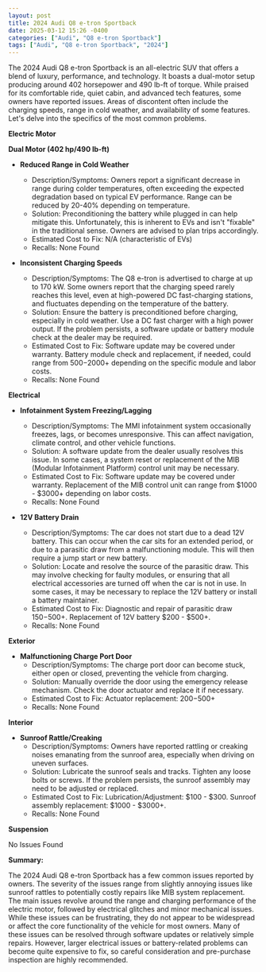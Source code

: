 ```yaml
---
layout: post
title: 2024 Audi Q8 e-tron Sportback
date: 2025-03-12 15:26 -0400
categories: ["Audi", "Q8 e-tron Sportback"]
tags: ["Audi", "Q8 e-tron Sportback", "2024"]
---
```

The 2024 Audi Q8 e-tron Sportback is an all-electric SUV that offers a blend of luxury, performance, and technology. It boasts a dual-motor setup producing around 402 horsepower and 490 lb-ft of torque. While praised for its comfortable ride, quiet cabin, and advanced tech features, some owners have reported issues. Areas of discontent often include the charging speeds, range in cold weather, and availability of some features. Let's delve into the specifics of the most common problems.

**Electric Motor**

**Dual Motor (402 hp/490 lb-ft)**

*   **Reduced Range in Cold Weather**
    *   Description/Symptoms: Owners report a significant decrease in range during colder temperatures, often exceeding the expected degradation based on typical EV performance. Range can be reduced by 20-40% depending on temperature.
    *   Solution: Preconditioning the battery while plugged in can help mitigate this. Unfortunately, this is inherent to EVs and isn't "fixable" in the traditional sense. Owners are advised to plan trips accordingly.
    *   Estimated Cost to Fix: N/A (characteristic of EVs)
    *   Recalls: None Found

*   **Inconsistent Charging Speeds**
    *   Description/Symptoms: The Q8 e-tron is advertised to charge at up to 170 kW. Some owners report that the charging speed rarely reaches this level, even at high-powered DC fast-charging stations, and fluctuates depending on the temperature of the battery.
    *   Solution: Ensure the battery is preconditioned before charging, especially in cold weather. Use a DC fast charger with a high power output. If the problem persists, a software update or battery module check at the dealer may be required.
    *   Estimated Cost to Fix: Software update may be covered under warranty. Battery module check and replacement, if needed, could range from $500-$2000+ depending on the specific module and labor costs.
    *   Recalls: None Found

**Electrical**

*   **Infotainment System Freezing/Lagging**
    *   Description/Symptoms: The MMI infotainment system occasionally freezes, lags, or becomes unresponsive. This can affect navigation, climate control, and other vehicle functions.
    *   Solution: A software update from the dealer usually resolves this issue. In some cases, a system reset or replacement of the MIB (Modular Infotainment Platform) control unit may be necessary.
    *   Estimated Cost to Fix: Software update may be covered under warranty. Replacement of the MIB control unit can range from $1000 - $3000+ depending on labor costs.
    *   Recalls: None Found

*   **12V Battery Drain**
    *   Description/Symptoms: The car does not start due to a dead 12V battery. This can occur when the car sits for an extended period, or due to a parasitic draw from a malfunctioning module. This will then require a jump start or new battery.
    *   Solution: Locate and resolve the source of the parasitic draw. This may involve checking for faulty modules, or ensuring that all electrical accessories are turned off when the car is not in use. In some cases, it may be necessary to replace the 12V battery or install a battery maintainer.
    *   Estimated Cost to Fix: Diagnostic and repair of parasitic draw $150-$500+. Replacement of 12V battery $200 - $500+.
    *   Recalls: None Found

**Exterior**

*   **Malfunctioning Charge Port Door**
    *   Description/Symptoms: The charge port door can become stuck, either open or closed, preventing the vehicle from charging.
    *   Solution: Manually override the door using the emergency release mechanism. Check the door actuator and replace it if necessary.
    *   Estimated Cost to Fix: Actuator replacement: $200-$500+
    *   Recalls: None Found

**Interior**

*   **Sunroof Rattle/Creaking**
    *   Description/Symptoms: Owners have reported rattling or creaking noises emanating from the sunroof area, especially when driving on uneven surfaces.
    *   Solution: Lubricate the sunroof seals and tracks. Tighten any loose bolts or screws. If the problem persists, the sunroof assembly may need to be adjusted or replaced.
    *   Estimated Cost to Fix: Lubrication/Adjustment: $100 - $300. Sunroof assembly replacement: $1000 - $3000+.
    *   Recalls: None Found

**Suspension**

No Issues Found

**Summary:**

The 2024 Audi Q8 e-tron Sportback has a few common issues reported by owners. The severity of the issues range from slightly annoying issues like sunroof rattles to potentially costly repairs like MIB system replacement. The main issues revolve around the range and charging performance of the electric motor, followed by electrical glitches and minor mechanical issues. While these issues can be frustrating, they do not appear to be widespread or affect the core functionality of the vehicle for most owners. Many of these issues can be resolved through software updates or relatively simple repairs. However, larger electrical issues or battery-related problems can become quite expensive to fix, so careful consideration and pre-purchase inspection are highly recommended.

